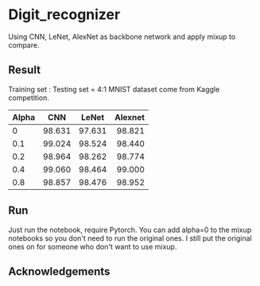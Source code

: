 # Digit_recognizer
Using CNN, LeNet, AlexNet as backbone network and apply mixup to compare.
## Result
Training set : Testing set = 4:1
MNIST dataset come from Kaggle competition.

|    Alpha    |    CNN    |    LeNet    |    Alexnet    |
|-------------|:---------:|:-----------:|--------------:|
|      0      |   98.631  |    97.631   |    98.821     |
|     0.1     |   99.024  |    98.524   |    98.440     |
|     0.2     |   98.964  |    98.262   |    98.774     |
|     0.4     |   99.060  |    98.464   |    99.000     |
|     0.8     |   98.857  |    98.476   |    98.952     |
## Run
Just run the notebook, require Pytorch.
You can add alpha=0 to the mixup notebooks so you don't need to run the original ones. I still put the original ones on for someone who don't want to use mixup.
## Acknowledgements
